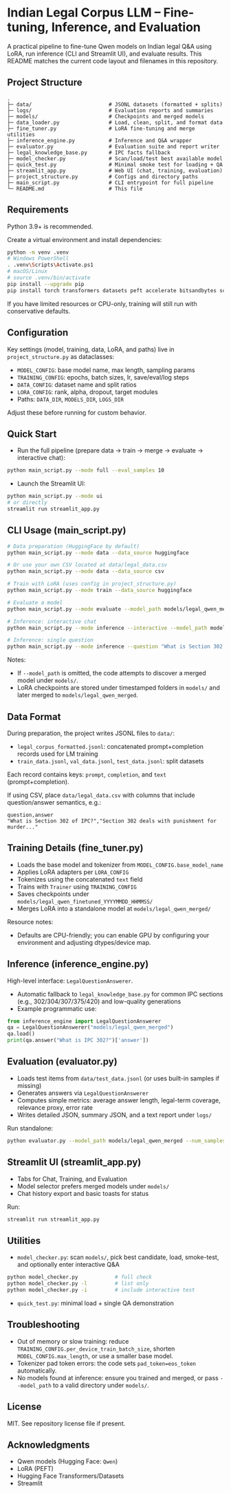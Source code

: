 # Indian Legal Corpus LLM – Fine-tuning, Inference, and Evaluation

A practical pipeline to fine-tune Qwen models on Indian legal Q&A using LoRA, run inference (CLI and Streamlit UI), and evaluate results. This README matches the current code layout and filenames in this repository.

## Project Structure

```
.
├─ data/                         # JSONL datasets (formatted + splits)
├─ logs/                         # Evaluation reports and summaries
├─ models/                       # Checkpoints and merged models
├─ data_loader.py                # Load, clean, split, and format data
├─ fine_tuner.py                 # LoRA fine-tuning and merge utilities
├─ inference_engine.py           # Inference and Q&A wrapper
├─ evaluator.py                  # Evaluation suite and report writer
├─ legal_knowledge_base.py       # IPC facts fallback
├─ model_checker.py              # Scan/load/test best available model
├─ quick_test.py                 # Minimal smoke test for loading + QA
├─ streamlit_app.py              # Web UI (chat, training, evaluation)
├─ project_structure.py          # Configs and directory paths
├─ main_script.py                # CLI entrypoint for full pipeline
└─ README.md                     # This file
```

## Requirements

Python 3.9+ is recommended.

Create a virtual environment and install dependencies:

```bash
python -m venv .venv
# Windows PowerShell
. .venv\Scripts\Activate.ps1
# macOS/Linux
# source .venv/bin/activate
pip install --upgrade pip
pip install torch transformers datasets peft accelerate bitsandbytes scikit-learn pandas numpy streamlit huggingface_hub tokenizers sentencepiece tqdm
```

If you have limited resources or CPU-only, training will still run with conservative defaults.

## Configuration

Key settings (model, training, data, LoRA, and paths) live in `project_structure.py` as dataclasses:
- `MODEL_CONFIG`: base model name, max length, sampling params
- `TRAINING_CONFIG`: epochs, batch sizes, lr, save/eval/log steps
- `DATA_CONFIG`: dataset name and split ratios
- `LORA_CONFIG`: rank, alpha, dropout, target modules
- Paths: `DATA_DIR`, `MODELS_DIR`, `LOGS_DIR`

Adjust these before running for custom behavior.

## Quick Start

- Run the full pipeline (prepare data → train → merge → evaluate → interactive chat):
```bash
python main_script.py --mode full --eval_samples 10
```

- Launch the Streamlit UI:
```bash
python main_script.py --mode ui
# or directly
streamlit run streamlit_app.py
```

## CLI Usage (main_script.py)

```bash
# Data preparation (HuggingFace by default)
python main_script.py --mode data --data_source huggingface

# Or use your own CSV located at data/legal_data.csv
python main_script.py --mode data --data_source csv

# Train with LoRA (uses config in project_structure.py)
python main_script.py --mode train --data_source huggingface

# Evaluate a model
python main_script.py --mode evaluate --model_path models/legal_qwen_merged --eval_samples 20

# Inference: interactive chat
python main_script.py --mode inference --interactive --model_path models/legal_qwen_merged

# Inference: single question
python main_script.py --mode inference --question "What is Section 302 of IPC?" --model_path models/legal_qwen_merged
```

Notes:
- If `--model_path` is omitted, the code attempts to discover a merged model under `models/`.
- LoRA checkpoints are stored under timestamped folders in `models/` and later merged to `models/legal_qwen_merged`.

## Data Format

During preparation, the project writes JSONL files to `data/`:
- `legal_corpus_formatted.jsonl`: concatenated prompt+completion records used for LM training
- `train_data.jsonl`, `val_data.jsonl`, `test_data.jsonl`: split datasets

Each record contains keys: `prompt`, `completion`, and `text` (prompt+completion).

If using CSV, place `data/legal_data.csv` with columns that include question/answer semantics, e.g.:
```csv
question,answer
"What is Section 302 of IPC?","Section 302 deals with punishment for murder..."
```

## Training Details (fine_tuner.py)

- Loads the base model and tokenizer from `MODEL_CONFIG.base_model_name`
- Applies LoRA adapters per `LORA_CONFIG`
- Tokenizes using the concatenated `text` field
- Trains with `Trainer` using `TRAINING_CONFIG`
- Saves checkpoints under `models/legal_qwen_finetuned_YYYYMMDD_HHMMSS/`
- Merges LoRA into a standalone model at `models/legal_qwen_merged/`

Resource notes:
- Defaults are CPU-friendly; you can enable GPU by configuring your environment and adjusting dtypes/device map.

## Inference (inference_engine.py)

High-level interface: `LegalQuestionAnswerer`.
- Automatic fallback to `legal_knowledge_base.py` for common IPC sections (e.g., 302/304/307/375/420) and low-quality generations
- Example programmatic use:
```python
from inference_engine import LegalQuestionAnswerer
qa = LegalQuestionAnswerer("models/legal_qwen_merged")
qa.load()
print(qa.answer("What is IPC 302?")['answer'])
```

## Evaluation (evaluator.py)

- Loads test items from `data/test_data.jsonl` (or uses built-in samples if missing)
- Generates answers via `LegalQuestionAnswerer`
- Computes simple metrics: average answer length, legal-term coverage, relevance proxy, error rate
- Writes detailed JSON, summary JSON, and a text report under `logs/`

Run standalone:
```bash
python evaluator.py --model_path models/legal_qwen_merged --num_samples 10
```

## Streamlit UI (streamlit_app.py)

- Tabs for Chat, Training, and Evaluation
- Model selector prefers merged models under `models/`
- Chat history export and basic toasts for status

Run:
```bash
streamlit run streamlit_app.py
```

## Utilities

- `model_checker.py`: scan `models/`, pick best candidate, load, smoke-test, and optionally enter interactive Q&A
```bash
python model_checker.py            # full check
python model_checker.py -l         # list only
python model_checker.py -i         # include interactive test
```
- `quick_test.py`: minimal load + single QA demonstration

## Troubleshooting

- Out of memory or slow training: reduce `TRAINING_CONFIG.per_device_train_batch_size`, shorten `MODEL_CONFIG.max_length`, or use a smaller base model.
- Tokenizer pad token errors: the code sets `pad_token=eos_token` automatically.
- No models found at inference: ensure you trained and merged, or pass `--model_path` to a valid directory under `models/`.

## License

MIT. See repository license file if present.

## Acknowledgments

- Qwen models (Hugging Face: `Qwen`)
- LoRA (PEFT)
- Hugging Face Transformers/Datasets
- Streamlit
